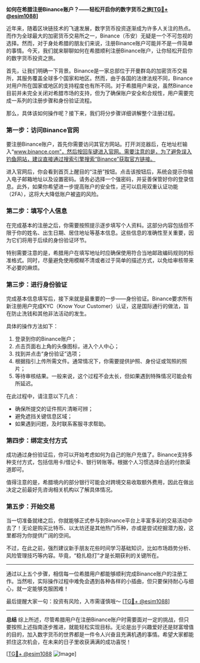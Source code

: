 **如何在希腊注册Binance账户？——轻松开启你的数字货币之旅[[TG💪+ @esim1088](https://t.me/s/esim1088)]**

近年来，随着区块链技术的飞速发展，数字货币投资逐渐成为许多人关注的热点。而作为全球最大的加密货币交易所之一，Binance（币安）无疑是一个不可忽视的选择。然而，对于身处希腊的朋友们来说，注册Binance账户可能并不是一件简单的事情。今天，我们就来聊聊如何在希腊顺利注册Binance账户，让你轻松开启你的数字货币投资之旅。

首先，让我们明确一下背景。Binance是一家总部位于开曼群岛的加密货币交易所，其服务覆盖全球多个国家和地区。然而，由于各国的法律法规不同，Binance对用户所在国家或地区的支持程度也有所不同。对于希腊用户来说，虽然Binance目前并未完全关闭对希腊市场的支持，但为了确保账户安全和合规性，用户需要完成一系列的注册步骤和身份验证流程。

那么，具体该如何操作呢？接下来，我们将分步骤详细讲解整个注册过程。

### **第一步：访问Binance官网**
要注册Binance账户，首先你需要访问其官方网站。打开浏览器后，在地址栏输入“www.binance.com”，然后按回车键进入官网。需要注意的是，为了避免误入钓鱼网站，建议直接通过搜索引擎搜索“Binance”获取官方链接。

进入官网后，你会看到首页上醒目的“注册”按钮。点击该按钮后，系统会提示你输入电子邮箱地址以及设置密码。请务必选择一个强密码，并妥善保管好你的登录信息。此外，如果你希望进一步提高账户的安全性，还可以启用双重认证功能（2FA），这将大大降低账户被盗的风险。

### **第二步：填写个人信息**
在完成基本的注册之后，你需要按照提示逐步填写个人资料。这部分内容包括但不限于你的姓名、出生日期、居住地址等基本信息。这些信息的准确性至关重要，因为它们将用于后续的身份验证环节。

特别需要注意的是，希腊用户在填写地址时应确保使用符合当地邮政编码规则的标准格式。同时，尽量避免使用模糊不清或者过于简单的描述方式，以免给审核带来不必要的麻烦。

### **第三步：进行身份验证**
完成基本信息填写后，接下来就是最重要的一步——身份验证。Binance要求所有新注册用户完成KYC（Know Your Customer）认证，这是国际通行的做法，旨在防止洗钱和其他非法活动的发生。

具体的操作方法如下：

1. 登录到你的Binance账户；
2. 点击页面右上角的头像图标，进入个人中心；
3. 找到并点击“身份验证”选项；
4. 根据指引上传所需文件。通常情况下，你需要提供护照、身份证或驾照的照片；
5. 等待审核结果。一般来说，这个过程不会太长，但如果遇到特殊情况可能会有所延迟。

在此过程中，请注意以下几点：
- 确保所提交的证件照片清晰可辨；
- 避免遮挡关键信息区域；
- 如果遇到问题，及时联系客服寻求帮助。

### **第四步：绑定支付方式**
成功通过身份验证后，你可以开始考虑如何为自己的账户充值了。Binance支持多种支付方式，包括信用卡/借记卡、银行转账等。根据个人习惯选择合适的付款渠道即可。

值得注意的是，希腊境内的部分银行可能会对跨境交易收取额外费用，因此在做出决定之前最好先咨询相关机构以了解具体情况。

### **第五步：开始交易**
当一切准备就绪之后，你就能够正式参与到Binance平台上丰富多彩的交易活动中去了！无论是购买比特币、以太坊还是其他热门币种，亦或是尝试挖掘潜力股，这里都将为你提供广阔的空间。

不过，在此之前，强烈建议新手朋友花些时间学习基础知识，比如市场趋势分析、风险管理技巧等内容。毕竟，“稳扎稳打”才是长期获利的关键所在。

---

通过以上五个步骤，相信每一位希腊用户都能够顺利完成Binance账户的注册工作。当然啦，实际操作过程中难免会遇到各种各样的小插曲，但只要保持耐心与细心，就一定能够克服困难！

最后提醒大家一句：投资有风险，入市需谨慎哦～ [[TG💪+ @esim1088](https://t.me/s/esim1088)]

---

**总结**
综上所述，尽管希腊用户在注册Binance账户时需要面对一定的挑战，但只要按照上述指南逐步推进，就能轻松实现目标。无论是出于兴趣爱好还是财富增值的目的，加入数字货币的世界都是一件令人兴奋且充满机遇的事情。希望大家都能抓住这次机会，在未来的日子里收获满满的成功喜悦！

[[TG💪+ @esim1088](https://t.me/s/esim1088) ![Image](https://i.postimg.cc/4NQfJmqS/Snipaste-2025-05-13-00-14-12.png)]